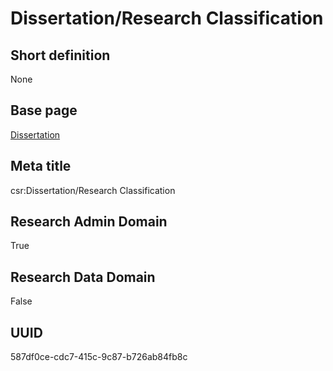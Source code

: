 # Dissertation/Research Classification
## Short definition
None
## Base page
[Dissertation](../../Objects/Dissertation.md)
## Meta title
csr:Dissertation/Research Classification
## Research Admin Domain
True
## Research Data Domain
False
## UUID
587df0ce-cdc7-415c-9c87-b726ab84fb8c
